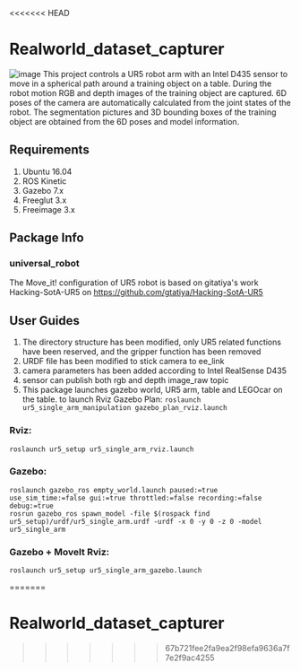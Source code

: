 <<<<<<< HEAD

# Realworld_dataset_capturer
![image](http://github.com/Chuanfang-Neptune/Realworld_dataset_capturer/Intro.jpg)
    This project controls a UR5 robot arm with an Intel D435 sensor to move in a spherical path around a training object on a table.
    During the robot motion RGB and depth images of the training object are captured. 
    6D poses of the camera are automatically calculated from the joint states of the robot.
    The segmentation pictures and 3D bounding boxes of the training object are obtained from the 6D poses and model information.
## Requirements

1. Ubuntu 16.04
2. ROS Kinetic
3. Gazebo 7.x
4. Freeglut 3.x
5. Freeimage 3.x

## Package Info
### universal_robot
  
  The Move_it! configuration of UR5 robot is based on gitatiya's work Hacking-SotA-UR5 on https://github.com/gtatiya/Hacking-SotA-UR5
## User Guides
1. The directory structure has been modified, only UR5 related functions have been reserved, and the gripper function has been removed
2. URDF file has been modified to stick camera to ee_link
3. camera parameters has been added according to Intel RealSense D435
4. sensor can publish both rgb and depth image_raw topic
5. This package launches gazebo world, UR5 arm, table and LEGOcar on the table. 
to launch Rviz Gazebo Plan:
`roslaunch ur5_single_arm_manipulation gazebo_plan_rviz.launch`

### Rviz:
`roslaunch ur5_setup ur5_single_arm_rviz.launch`

### Gazebo:
```
roslaunch gazebo_ros empty_world.launch paused:=true use_sim_time:=false gui:=true throttled:=false recording:=false debug:=true
rosrun gazebo_ros spawn_model -file $(rospack find ur5_setup)/urdf/ur5_single_arm.urdf -urdf -x 0 -y 0 -z 0 -model ur5_single_arm
```

### Gazebo + MoveIt Rviz:
`roslaunch ur5_setup ur5_single_arm_gazebo.launch`


=======
# Realworld_dataset_capturer
>>>>>>> 67b721fee2fa9ea2f98efa9636a7f7e2f9ac4255
